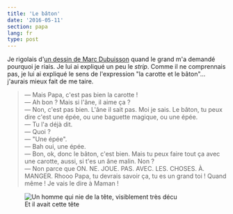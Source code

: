 ```yaml
---
title: 'Le bâton'
date: '2016-05-11'
section: papa
lang: fr
type: post
---
```


Je rigolais d'[un dessin de Marc Dubuisson](http://absurdo.lapin.org/index.php?number=86#strips "&quot;Ab Absurdo - La carotte et le bâton&quot;, Marc Dubuisson") quand le grand m'a demandé pourquoi je riais. Je lui ai expliqué un peu le _strip_. Comme il ne comprennais pas, je lui ai expliqué le sens de l'expression "la carotte et le bâton"… j'aurais mieux fait de me taire.

<!-- more -->

> — Mais Papa, c'est pas bien la carotte !  
> — Ah bon ? Mais si l'âne, il aime ça ?  
> — Non, c'est pas bien. L'âne il sait pas. Moi je sais. Le bâton, tu peux dire c'est une épée, ou une baguette magique, ou une épée.  
> — Tu l'a déjà dit.  
> — Quoi ?  
> — "Une épée".  
> — Bah oui, une épée.  
> — Bon, ok, donc le bâton, c'est bien. Mais tu peux faire tout ça avec une carotte, aussi, si t'es un âne malin. Non ?  
> — Non parce que ON. NE. JOUE. PAS. AVEC. LES. CHOSES. À. MANGER. Rhooo Papa, tu devrais savoir ça, tu es un grand toi ! Quand même ! Je vais le dire à Maman !

<figure>
  <img src="/assets/images/papa/2016-05-11/1.gif" alt="Un homme qui nie de la tête, visiblement très décu" />
  <figcaption>Et il avait cette tête</figcaption>
</figure>
